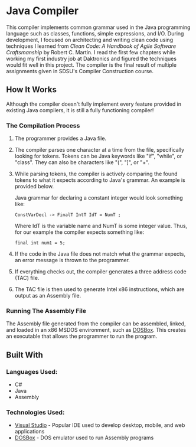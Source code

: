 # Java Compiler

This compiler implements common grammar used in the Java programming language such as classes, functions, simple expressions, and I/O. During development, I focused on architecting and writing clean code using techniques I learned from *Clean Code: A Handbook of Agile Software Craftsmanship* by Robert C. Martin. I read the first few chapters while working my first industry job at Daktronics and figured the techniques would fit well in this project. The compiler is the final result of multiple assignments given in SDSU's Compiler Construction course.

## How It Works

Although the compiler doesn't fully implement every feature provided in existing Java compilers, it is still a fully functioning compiler!

### The Compilation Process

1. The programmer provides a Java file.
2. The compiler parses one character at a time from the file, specifically looking for tokens. Tokens can be Java keywords like "if", "while", or "class". They can also be characters like "(", "]", or "+".
3. While parsing tokens, the compiler is actively comparing the found tokens to what it expects according to Java's grammar. An example is provided below.
   
   Java grammar for declaring a constant integer would look something like:
   ```
   ConstVarDecl -> FinalT IntT IdT = NumT ;
   ```
   Where IdT is the variable name and NumT is some integer value.
   Thus, for our example the compiler expects something like:
   ```
   final int num1 = 5;
   ```
4. If the code in the Java file does not match what the grammar expects, an error message is thrown to the programmer.
5. If everything checks out, the compiler generates a three address code (TAC) file.
6. The TAC file is then used to generate Intel x86 instructions, which are output as an Assembly file.

### Running The Assembly File

The Assembly file generated from the compiler can be assembled, linked, and loaded in an x86 MSDOS environment, such as [DOSBox](https://www.dosbox.com/). This creates an executable that allows the programmer to run the program.

## Built With
### Languages Used: 
* C#
* Java
* Assembly
### Technologies Used:
* [Visual Studio](https://visualstudio.microsoft.com/vs/community/) - Popular IDE used to develop desktop, mobile, and web applications
* [DOSBox](https://www.dosbox.com/) - DOS emulator used to run Assembly programs
